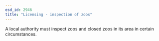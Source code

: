 ```yaml
---
esd_id: 2946
title: "Licensing - inspection of zoos"
---
```


A local authority must inspect zoos and closed zoos in its area in certain circumstances. 

